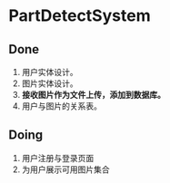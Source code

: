 # PartDetectSystem 

## Done
1. 用户实体设计。
2. 图片实体设计。
3. **接收图片作为文件上传，添加到数据库。**
4. 用户与图片的关系表。
## Doing
1. 用户注册与登录页面
2. 为用户展示可用图片集合
